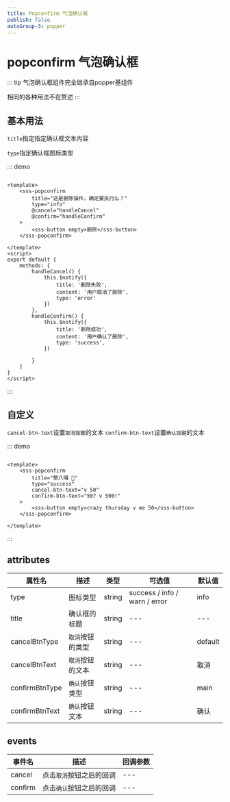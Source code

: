 ```yaml
---
title: Popconfirm 气泡确认框
publish: false
autoGroup-3: popper
---
```


# popconfirm 气泡确认框
::: tip
气泡确认框组件完全继承自popper基组件

相同的各种用法不在赘述
:::

## 基本用法

`title`指定指定确认框文本内容

`type`指定确认框图标类型

::: demo

~~~vue

<template>
    <sss-popconfirm
        title="这是删除操作，确定要执行么？"
        type="info"
        @cancel="handleCancel"
        @confirm="handleConfirm"
    >
        <sss-button empty>删除</sss-button>
    </sss-popconfirm>

</template>
<script>
export default {
    methods: {
        handleCancel() {
            this.$notify({
                title: '删除失败',
                content: '用户取消了删除',
                type: 'error'
            })
        },
        handleConfirm() {
            this.$notify({
                title: '删除成功',
                content: '用户确认了删除',
                type: 'success',
            })

        }
    }
}
</script>
~~~

:::

## 自定义

`cancel-btn-text`设置`取消按键`的文本
`confirm-btn-text`设置`确认按键`的文本

::: demo

~~~vue

<template>
    <sss-popconfirm 
        title="憨八嘎 🍔" 
        type="success"
        cancel-btn-text="v 50"
        confirm-btn-text="50? v 500!"
    >
        <sss-button empty>crazy thursday v me 50</sss-button>
    </sss-popconfirm>

</template>

~~~

:::

## attributes

| 属性名         | 描述             | 类型   | 可选值                        | 默认值     |
| -------------- | ---------------- | ------ | ----------------------------- |---------|
| type           | 图标类型         | string | success / info / warn / error | info    |
| title          | 确认框的标题     | string | ---                           | ---     |
| cancelBtnType  | `取消`按钮的类型 | string | ---                           | default |
| cancelBtnText  | `取消`按钮的文本 | string | ---                           | 取消      |
| confirmBtnType | `确认`按钮类型   | string | ---                           | main    |
| confirmBtnText | `确认`按钮文本   | string | ---                           | 确认      |


## events

| 事件名  | 描述                     | 回调参数 |
| ------- | ------------------------ | -------- |
| cancel  | 点击`取消`按钮之后的回调 | ---      |
| confirm | 点击`确认`按钮之后的回调 | ---      |